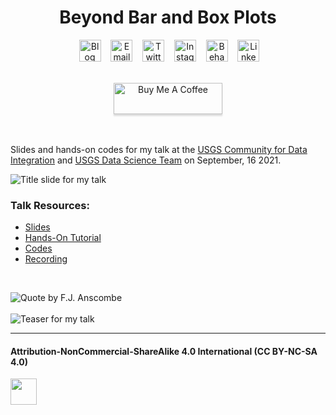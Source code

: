<h1 align="center">
  &nbsp;Beyond Bar and Box Plots&nbsp;
</h1>

<div align="center">

&nbsp;&nbsp;&nbsp;
<a href="https://www.cedricscherer.com"><img border="0" alt="Blog" src="https://assets.dryicons.com/uploads/icon/svg/4926/home.svg" width="35" height="35"></a>&nbsp;&nbsp;&nbsp;
<a href="mailto:hello@cedricscherer.com"><img border="0" alt="Email" src="https://assets.dryicons.com/uploads/icon/svg/8009/02dc3a5c-6504-4347-85fb-3f510cfecc45.svg" width="35" height="35"></a>&nbsp;&nbsp;&nbsp;
<a href="https://twitter.com/CedScherer"><img border="0" alt="Twitter" src="https://assets.dryicons.com/uploads/icon/svg/8385/c23f7ffc-ca8d-4246-8978-ce9f6d5bcc99.svg" width="35" height="35"></a>&nbsp;&nbsp;&nbsp; 
<a href="https://www.instagram.com/cedscherer/"><img border="0" alt="Instagram" src="https://assets.dryicons.com/uploads/icon/svg/8330/62263227-bb78-4b42-a9a9-e222e0cc7b97.svg" width="35" height="35"></a>&nbsp;&nbsp;&nbsp;
<a href="https://www.behance.net/cedscherer"><img border="0" alt="Behance" src="https://assets.dryicons.com/uploads/icon/svg/8264/04073ce3-5b98-4f32-88d3-82b2ef828066.svg" width="35" height="35"></a>&nbsp;&nbsp;&nbsp;
<a href="https://www.linkedin.com/in/cedscherer/"><img border="0" alt="LinkedIn" src="https://assets.dryicons.com/uploads/icon/svg/8337/a347cd89-1662-4421-be90-58e5e8004eae.svg" width="35" height="35"></a>&nbsp;&nbsp;&nbsp;

</div>

<div align="center">
  <br>
  <a href="https://www.buymeacoffee.com/z3tt" target="_blank"><img src="https://www.buymeacoffee.com/assets/img/guidelines/download-assets-sm-1.svg" alt="Buy Me A Coffee" style="height: 50px !important;width: 174px !important;box-shadow: 0px 3px 2px 0px rgba(190, 190, 190, 0.5) !important;-webkit-box-shadow: 0px 3px 2px 0px rgba(190, 190, 190, 0.5) !important;" ></a>
  <br><br>
</div>

<br>

Slides and hands-on codes for my talk at the [USGS Community for Data Integration](https://twitter.com/USGS_CDI) and [USGS Data Science Team](https://www.usgs.gov/mission-areas/water-resources/science/data-science-water-resources?qt-science_center_objects=0#qt-science_center_objects) on September, 16 2021.

![Title slide for my talk](https://raw.githubusercontent.com/z3tt/beyond-bar-and-box-plots/main/img/_title.png)

### Talk Resources:

* [Slides](https://www.cedricscherer.com/slides/USGS-2021-beyond-bar-and-box-plots.pdf)
* [Hands-On Tutorial](https://z3tt.github.io/beyond-bar-and-box-plots)
* [Codes](https://github.com/z3tt/beyond-bar-and-box-plots/blob/main/BeyondBarAndBoxPlots.Rmd)
* [Recording](https://www.youtube.com/watch?v=WBA04fjTVU0)

<br>  

![Quote by F.J. Anscombe](https://raw.githubusercontent.com/z3tt/beyond-bar-and-box-plots/main/img/_anscombe.png)
<br><br>
![Teaser for my talk](https://raw.githubusercontent.com/z3tt/beyond-bar-and-box-plots/main/img/_teaser.png)

***

<h4>Attribution-NonCommercial-ShareAlike 4.0 International (CC BY-NC-SA 4.0)</h4>
<div style="width:300px; height:200px">
<img src=https://camo.githubusercontent.com/00f7814990f36f84c5ea74cba887385d8a2f36be/68747470733a2f2f646f63732e636c6f7564706f7373652e636f6d2f696d616765732f63632d62792d6e632d73612e706e67 alt="" height="42">
</div>

